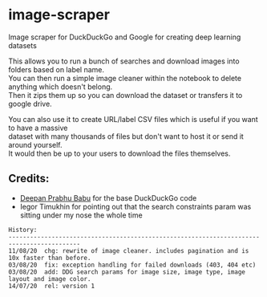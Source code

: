 # image-scraper
Image scraper for DuckDuckGo and Google for creating deep learning datasets

This allows you to run a bunch of searches and download images into folders based on label name. \
You can then run a simple image cleaner within the notebook to delete anything which doesn't belong. \
Then it zips them up so you can download the dataset or transfers it to google drive.

You can also use it to create URL/label CSV files which is useful if you want to have a massive \
dataset with many thousands of files but don't want to host it or send it around yourself. \
It would then be up to your users to download the files themselves.

Credits:
------------------------------------------------------------------------------------------
- [Deepan Prabhu Babu](https://github.com/deepanprabhu/duckduckgo-images-api) for the base DuckDuckGo code
- Iegor Timukhin for pointing out that the search constraints param was sitting under my nose the whole time

```
History:
------------------------------------------------------------------------------------------
11/08/20  chg: rewrite of image cleaner. includes pagination and is 10x faster than before.
03/08/20  fix: exception handling for failed downloads (403, 404 etc)
03/08/20  add: DDG search params for image size, image type, image layout and image color.
14/07/20  rel: version 1
```
